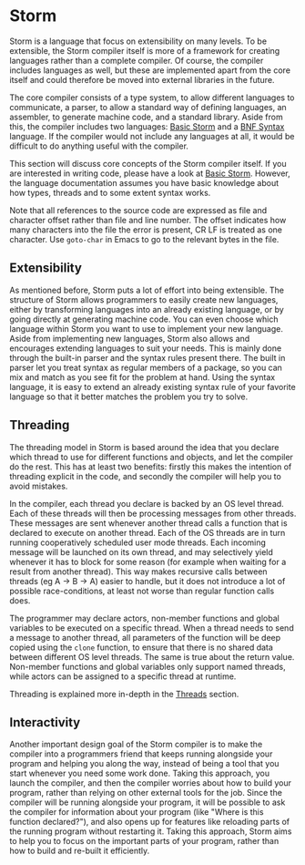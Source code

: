 Storm
=======

Storm is a language that focus on extensibility on many levels. To be extensible, the Storm compiler
itself is more of a framework for creating languages rather than a complete compiler. Of course, the
compiler includes languages as well, but these are implemented apart from the core itself and could
therefore be moved into external libraries in the future.

The core compiler consists of a type system, to allow different languages to communicate, a parser,
to allow a standard way of defining languages, an assembler, to generate machine code, and a
standard library. Aside from this, the compiler includes two languages: [Basic Storm][1] and a [BNF
Syntax][2] language. If the compiler would not include any languages at all, it would be difficult
to do anything useful with the compiler.

This section will discuss core concepts of the Storm compiler itself. If you are interested in
writing code, please have a look at [Basic Storm][1]. However, the language documentation assumes
you have basic knowledge about how types, threads and to some extent syntax works.

Note that all references to the source code are expressed as file and character offset rather than
file and line number. The offset indicates how many characters into the file the error is present,
CR LF is treated as one character. Use `goto-char` in Emacs to go to the relevant bytes in the file.

Extensibility
-------------

As mentioned before, Storm puts a lot of effort into being extensible. The structure of Storm allows
programmers to easily create new languages, either by transforming languages into an already
existing language, or by going directly at generating machine code. You can even choose which
language within Storm you want to use to implement your new language. Aside from implementing new
languages, Storm also allows and encourages extending languages to suit your needs. This is mainly
done through the built-in parser and the syntax rules present there. The built in parser let you
treat syntax as regular members of a package, so you can mix and match as you see fit for the
problem at hand. Using the syntax language, it is easy to extend an already existing syntax rule of
your favorite language so that it better matches the problem you try to solve.

Threading
----------


The threading model in Storm is based around the idea that you declare which thread to use for
different functions and objects, and let the compiler do the rest. This has at least two benefits:
firstly this makes the intention of threading explicit in the code, and secondly the compiler will
help you to avoid mistakes.

In the compiler, each thread you declare is backed by an OS level thread. Each of these threads will
then be processing messages from other threads. These messages are sent whenever another thread
calls a function that is declared to execute on another thread.  Each of the OS threads are in turn
running cooperatively scheduled user mode threads.  Each incoming message will be launched on its
own thread, and may selectively yield whenever it has to block for some reason (for example when
waiting for a result from another thread).  This way makes recursive calls between threads (eg A ->
B -> A) easier to handle, but it does not introduce a lot of possible race-conditions, at least not
worse than regular function calls does.

The programmer may declare actors, non-member functions and global variables to be executed on a
specific thread. When a thread needs to send a message to another thread, all parameters of the
function will be deep copied using the `clone` function, to ensure that there is no shared data
between different OS level threads. The same is true about the return value. Non-member functions
and global variables only support named threads, while actors can be assigned to a specific thread
at runtime.

Threading is explained more in-depth in the [Threads][3] section.


Interactivity
--------------

Another important design goal of the Storm compiler is to make the compiler into a programmers
friend that keeps running alongside your program and helping you along the way, instead of being a
tool that you start whenever you need some work done. Taking this approach, you launch the compiler,
and then the compiler worries about how to build your program, rather than relying on other external
tools for the job. Since the compiler will be running alongside your program, it will be possible to
ask the compiler for information about your program (like "Where is this function declared?"), and
also opens up for features like reloading parts of the running program without restarting it. Taking
this approach, Storm aims to help you to focus on the important parts of your program, rather than
how to build and re-built it efficiently.


[1]: md://Basic_Storm
[2]: md://BNF_Syntax
[3]: md://Storm/Threads
